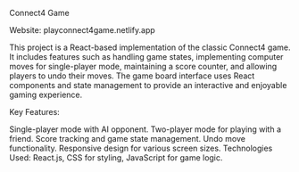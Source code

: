Connect4 Game

Website: playconnect4game.netlify.app

This project is a React-based implementation of the classic Connect4 game. It includes features such as handling game states, implementing computer moves for single-player mode, maintaining a score counter, and allowing players to undo their moves. The game board interface uses React components and state management to provide an interactive and enjoyable gaming experience.

Key Features:

Single-player mode with AI opponent.
Two-player mode for playing with a friend.
Score tracking and game state management.
Undo move functionality.
Responsive design for various screen sizes.
Technologies Used:
React.js, CSS for styling, JavaScript for game logic.
